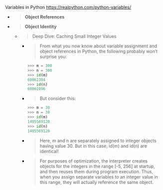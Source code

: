 
Variables in Python https://realpython.com/python-variables/
- > **Object References**
- > **Object Identity**
  * > Deep Dive: Caching Small Integer Values
    + > From what you now know about variable assignment and object references in Python, the following probably won’t surprise you:
      ```py
      >>> m = 300
      >>> n = 300
      >>> id(m)
      60062304
      >>> id(n)
      60062896
      ```
    + > But consider this:
      ```py
      >>> m = 30
      >>> n = 30
      >>> id(m)
      1405569120
      >>> id(n)
      1405569120
      ```
    + > Here, m and n are separately assigned to integer objects having value 30. But in this case, id(m) and id(n) are identical!
    + > For purposes of optimization, the interpreter creates objects for the integers in the range [-5, 256] at startup, and then reuses them during program execution. Thus, when you assign separate variables to an integer value in this range, they will actually reference the same object.
